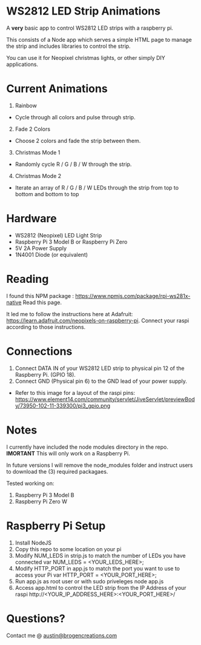# WS2812 LED Strip Animations

A **very** basic app to control WS2812 LED strips with a raspberry pi. 

This consists of a Node app which serves a simple HTML page to manage the strip and includes libraries to control the strip.

You can use it for Neopixel christmas lights, or other simply DIY applications.

# Current Animations

1) Rainbow
  - Cycle through all colors and pulse through strip.

2) Fade 2 Colors
  - Choose 2 colors and fade the strip between them.

3) Christmas Mode 1
  - Randomly cycle R / G / B / W through the strip.

4) Christmas Mode 2
  - Iterate an array of R / G / B / W LEDs through the strip from top to bottom and bottom to top

# Hardware 

- WS2812 (Neopixel) LED Light Strip
- Raspberry Pi 3 Model B or Raspberry Pi Zero
- 5V 2A Power Supply
- 1N4001 Diode (or equivalent)

# Reading 

I found this NPM package : https://www.npmjs.com/package/rpi-ws281x-native
Read this page. 

It led me to follow the instructions here at Adafruit: https://learn.adafruit.com/neopixels-on-raspberry-pi. 
Connect your raspi according to those instructions. 

# Connections 

1) Connect DATA IN of your WS2812 LED strip to physical pin 12 of the Raspberry Pi. (GPIO 18).
2) Connect GND (Physical pin 6) to the GND lead of your power supply. 
- Refer to this image for a layout of the raspi pins: https://www.element14.com/community/servlet/JiveServlet/previewBody/73950-102-11-339300/pi3_gpio.png

# Notes 

I currently have included the node modules directory in the repo. **IMORTANT** This will only work on a Raspberry Pi.

In future versions I will remove the node_modules folder and instruct users to download the (3) required packagaes. 

Tested working on: 
  1) Raspberry Pi 3 Model B
  2) Raspberry Pi Zero W

# Raspberry Pi Setup

1) Install NodeJS
2) Copy this repo to some location on your pi
3) Modify NUM_LEDS in strip.js to match the number of LEDs you have connected
    var NUM_LEDS = <YOUR_LEDS_HERE>;
4) Modify HTTP_PORT in app.js to match the port you want to use to access your Pi
    var HTTP_PORT = <YOUR_PORT_HERE>;
5) Run app.js as root user or with sudo priveleges
    node app.js
6) Access app.html to control the LED strip from the IP Address of your raspi
    http://<YOUR_IP_ADDRESS_HERE>:<YOUR_PORT_HERE>/

# Questions? 

Contact me @ austin@brogencreations.com